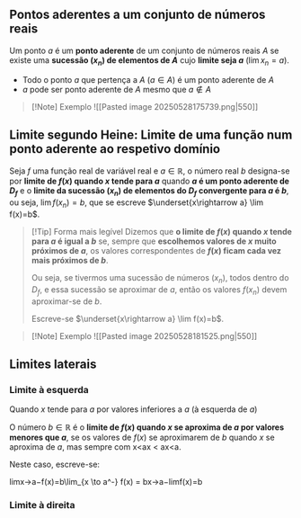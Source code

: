 ## Pontos aderentes a um conjunto de números reais
Um ponto $a$ é um **ponto aderente** de um conjunto de números reais $A$ se existe uma **sucessão ($x_n$) de elementos de $A$** cujo **limite seja $a$** ($\lim x_n=a$).

- Todo o ponto $a$ que pertença a $A$ ($a \in A$) é um ponto aderente de $A$
- $a$ pode ser ponto aderente de $A$ mesmo que $a \notin A$

>[!Note] Exemplo
>![[Pasted image 20250528175739.png|550]]

## Limite segundo Heine: Limite de uma função num ponto aderente ao respetivo domínio
Seja $f$ uma função real de variável real e $a \in \mathbb R$, o número real $b$ designa-se por **limite de $f(x)$ quando $x$ tende para $a$** quando **$a$ é um ponto aderente de $D_f$** e o **limite da sucessão ($x_n$) de elementos do $D_f$ convergente para $a$ é $b$**, ou seja, $\lim f(x_n)=b$, que se escreve $\underset{x\rightarrow a} \lim f(x)=b$.
>[!Tip] Forma mais legível
>Dizemos que **o limite de $f(x)$ quando $x$ tende para $a$ é igual a $b$** se, sempre que **escolhemos valores de $x$ muito próximos de $a$**, os valores correspondentes de **$f(x)$ ficam cada vez mais próximos de $b$**.
>
>Ou seja, se tivermos uma sucessão de números $(x_n)$, todos dentro do $D_f$, e essa sucessão se aproximar de $a$, então os valores $f(x_n)$ devem aproximar-se de $b$.
>
>Escreve-se $\underset{x\rightarrow a} \lim f(x)=b$.


>[!Note] Exemplo
>![[Pasted image 20250528181525.png|550]]

## Limites laterais
### Limite à esquerda
Quando $x$ tende para $a$ por valores inferiores a $a$ (à esquerda de $a$)

O número $b \in \mathbb{R}$ é o **limite de $f(x)$ quando $x$ se aproxima de $a$ por valores menores que $a$**, se os valores de $f(x)$ se aproximarem de $b$ quando $x$ se aproxima de $a$, mas sempre com x<ax < ax<a.

Neste caso, escreve-se:

lim⁡x→a−f(x)=b\lim_{x \to a^-} f(x) = bx→a−lim​f(x)=b
### Limite à direita

